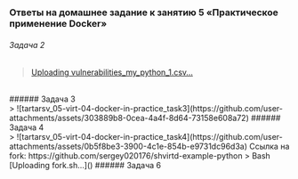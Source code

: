 ### Ответы на домашнее задание к занятию 5 «Практическое применение Docker»  
###### Задача 2 <br>  
>[Uploading vulnerabilities_my_python_1.csv…]()
<br>
###### Задача 3 <br>
> ![tartarsv_05-virt-04-docker-in-practice_task3](https://github.com/user-attachments/assets/303889b8-0cea-4a4f-8d64-73158e608a72)
###### Задача 4 <br>
> ![tartarsv_05-virt-04-docker-in-practice_task4](https://github.com/user-attachments/assets/0b5f8be3-3900-4c1e-854b-e9731dc96d3a)
Ссылка на fork: https://github.com/sergey020176/shvirtd-example-python
> Bash
[Uploading fork.sh…]()
###### Задача 6 <br>
